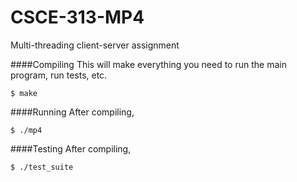 CSCE-313-MP4
============

Multi-threading client-server assignment

####Compiling
This will make everything you need to run the main program, run tests, etc.
```
$ make
```

####Running
After compiling,
```
$ ./mp4
```

####Testing
After compiling,
```
$ ./test_suite
```
